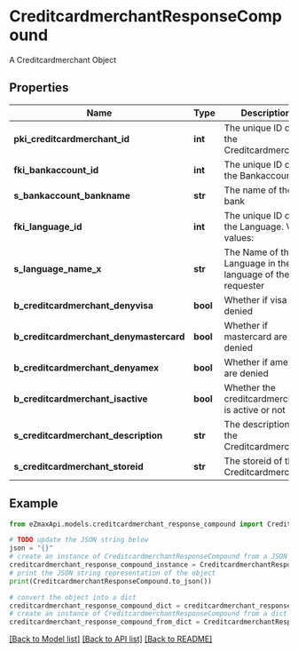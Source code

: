 # CreditcardmerchantResponseCompound

A Creditcardmerchant Object

## Properties

Name | Type | Description | Notes
------------ | ------------- | ------------- | -------------
**pki_creditcardmerchant_id** | **int** | The unique ID of the Creditcardmerchant | 
**fki_bankaccount_id** | **int** | The unique ID of the Bankaccount | 
**s_bankaccount_bankname** | **str** | The name of the bank | [optional] 
**fki_language_id** | **int** | The unique ID of the Language.  Valid values:  |Value|Description| |-|-| |1|French| |2|English| | [optional] 
**s_language_name_x** | **str** | The Name of the Language in the language of the requester | [optional] 
**b_creditcardmerchant_denyvisa** | **bool** | Whether if visa are denied | 
**b_creditcardmerchant_denymastercard** | **bool** | Whether if mastercard are denied | 
**b_creditcardmerchant_denyamex** | **bool** | Whether if amex are denied | 
**b_creditcardmerchant_isactive** | **bool** | Whether the creditcardmerchant is active or not | 
**s_creditcardmerchant_description** | **str** | The description of the Creditcardmerchant | 
**s_creditcardmerchant_storeid** | **str** | The storeid of the Creditcardmerchant | 

## Example

```python
from eZmaxApi.models.creditcardmerchant_response_compound import CreditcardmerchantResponseCompound

# TODO update the JSON string below
json = "{}"
# create an instance of CreditcardmerchantResponseCompound from a JSON string
creditcardmerchant_response_compound_instance = CreditcardmerchantResponseCompound.from_json(json)
# print the JSON string representation of the object
print(CreditcardmerchantResponseCompound.to_json())

# convert the object into a dict
creditcardmerchant_response_compound_dict = creditcardmerchant_response_compound_instance.to_dict()
# create an instance of CreditcardmerchantResponseCompound from a dict
creditcardmerchant_response_compound_from_dict = CreditcardmerchantResponseCompound.from_dict(creditcardmerchant_response_compound_dict)
```
[[Back to Model list]](../README.md#documentation-for-models) [[Back to API list]](../README.md#documentation-for-api-endpoints) [[Back to README]](../README.md)


